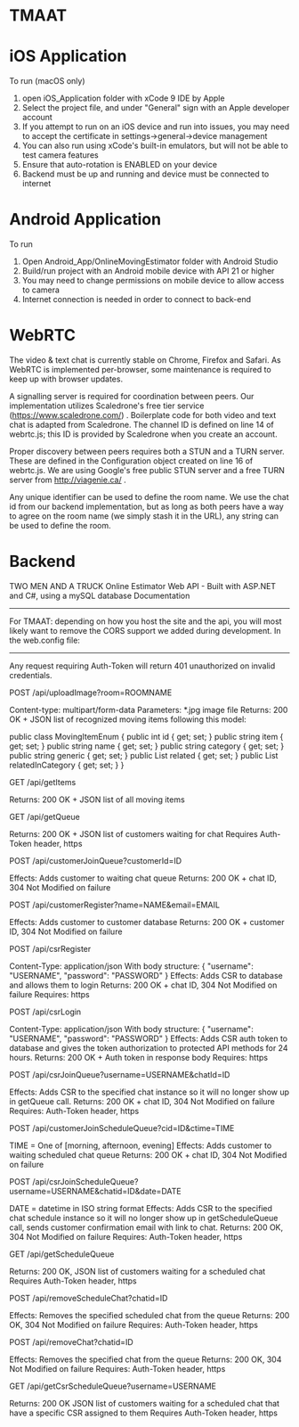 # TMAAT

# iOS Application

To run (macOS only)
1) open iOS_Application folder with xCode 9 IDE by Apple
2) Select the project file, and under "General" sign with an Apple developer account
3) If you attempt to run on an iOS device and run into issues, you may need to accept the certificate in settings->general->device management
4) You can also run using xCode's built-in emulators, but will not be able to test camera features
5) Ensure that auto-rotation is ENABLED on your device
6) Backend must be up and running and device must be connected to internet

# Android Application

To run
1) Open Android_App/OnlineMovingEstimator folder with Android Studio
2) Build/run project with an Android mobile device with API 21 or higher
3) You may need to change permissions on mobile device to allow access to camera
4) Internet connection is needed in order to connect to back-end


# WebRTC 

The video & text chat is currently stable on Chrome, Firefox and Safari. As WebRTC is implemented per-browser, some maintenance is required to keep up with browser updates.

A signalling server is required for coordination between peers. Our implementation utilizes Scaledrone's free tier service (https://www.scaledrone.com/) . Boilerplate code for both video and text chat is adapted from Scaledrone. The channel ID is defined on line 14 of webrtc.js; this ID is provided by Scaledrone when you create an account.

Proper discovery between peers requires both a STUN and a TURN server. These are defined in the Configuration object created on line 16 of webrtc.js. We are using Google's free public STUN server and a free TURN server from http://viagenie.ca/ .

Any unique identifier can be used to define the room name. We use the chat id from our backend implementation, but as long as both peers have a way to agree on the room name (we simply stash it in the URL), any string can be used to define the room.

# Backend

TWO MEN AND A TRUCK
Online Estimator Web API - Built with ASP.NET and C#, using a mySQL database
Documentation
________________


For TMAAT: depending on how you host the site and the api, you will most likely want to remove the CORS support we added during development.
In the web.config file:
<customHeaders>
        <add name="Access-Control-Allow-Origin" value="*" />
        <add name="Access-Control-Allow-Methods" value="GET, PUT, POST, DELETE, HEAD" />
        <add name="Access-Control-Allow-Headers" value="Origin, X-Requested-With, Content-Type, Accept, Authorization, Auth-Token" />
</customHeaders>
________________


Any request requiring Auth-Token will return 401 unauthorized on invalid credentials.


POST
/api/uploadImage?room=ROOMNAME

Content-type: multipart/form-data
Parameters: *.jpg image file
Returns: 200 OK + JSON list of recognized moving items following this model:


public class MovingItemEnum
    {
        public int id { get; set; }
        public string item { get; set; }
        public string name { get; set; }
        public string category { get; set; }
        public string generic { get; set; }
        public List<int> related { get; set; }
        public List<int> relatedInCategory { get; set; }
    }




GET
/api/getItems

Returns: 200 OK + JSON list of all moving items


GET
/api/getQueue

Returns: 200 OK + JSON list of customers waiting for chat
Requires Auth-Token header, https








POST
/api/customerJoinQueue?customerId=ID

Effects: Adds customer to waiting chat queue
Returns: 200 OK + chat ID, 304 Not Modified on failure


POST
/api/customerRegister?name=NAME&email=EMAIL

Effects: Adds customer to customer database
Returns: 200 OK + customer ID, 304 Not Modified on failure


POST
/api/csrRegister

Content-Type: application/json
With body structure:
{
        "username": "USERNAME",
        "password": "PASSWORD"
}
Effects: Adds CSR to database and allows them to login
Returns: 200 OK + chat ID, 304 Not Modified on failure
Requires: https


POST
/api/csrLogin

Content-Type: application/json
With body structure:
{
        "username": "USERNAME",
        "password": "PASSWORD"
}
Effects: Adds CSR auth token to database and gives the token authorization to protected API methods for 24 hours.
Returns: 200 OK + Auth token in response body
Requires: https




POST
/api/csrJoinQueue?username=USERNAME&chatId=ID

Effects: Adds CSR to the specified chat instance so it will no longer show up in getQueue call.
Returns: 200 OK + chat ID, 304 Not Modified on failure
Requires: Auth-Token header, https


POST
/api/customerJoinScheduleQueue?cid=ID&ctime=TIME

TIME = One of [morning, afternoon, evening]
Effects: Adds customer to waiting scheduled chat queue
Returns: 200 OK + chat ID, 304 Not Modified on failure


POST
/api/csrJoinScheduleQueue?username=USERNAME&chatid=ID&date=DATE

DATE = datetime in ISO string format
Effects: Adds CSR to the specified chat schedule instance so it will no longer show up in getScheduleQueue call, sends customer confirmation email with link to chat.
Returns: 200 OK, 304 Not Modified on failure
Requires: Auth-Token header, https


GET
/api/getScheduleQueue

Returns: 200 OK, JSON list of customers waiting for a scheduled chat
Requires Auth-Token header, https


POST
/api/removeScheduleChat?chatid=ID

Effects: Removes the specified scheduled chat from the queue
Returns: 200 OK, 304 Not Modified on failure
Requires: Auth-Token header, https


POST
/api/removeChat?chatid=ID

Effects: Removes the specified chat from the queue
Returns: 200 OK, 304 Not Modified on failure
Requires: Auth-Token header, https


GET
/api/getCsrScheduleQueue?username=USERNAME

Returns: 200 OK JSON list of customers waiting for a scheduled chat that have a specific CSR assigned to them
Requires Auth-Token header, https
